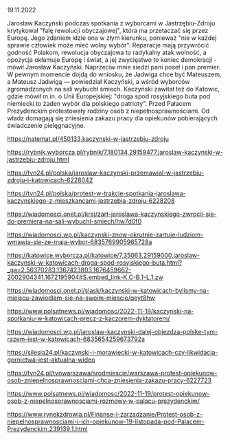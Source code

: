19.11.2022

Jarosław Kaczyński podczas spotkania z wyborcami w Jastrzębiu-Zdroju krytykował "falę rewolucji obyczajowej", która ma przetaczać się przez Europę. Jego zdaniem idzie ona w złym kierunku, ponieważ "nie w każdej sprawie człowiek może mieć wolny wybór". Reparacje mają przywrócić godność Polakom, rewolucja obyczajowa to radykalny atak wolność, a opozycja okłamuje Europę i świat, a jej zwycięstwo to koniec demokracji - mówił Jarosław Kaczyński. Naprzeciw mnie siedzi pani poseł i pan premier. W pewnym momencie dojdą do wniosku, że Jadwiga chce być Mateuszem, a Mateusz Jadwigą — powiedział Kaczyński, a wśród wyborców zgromadzonych na sali wybuchł śmiech. Kaczyński zawitał też do Katowic, gdzie mówił m.in. o Unii Europejskiej: "droga spod rosyjskiego buta pod niemiecki to żaden wybór dla polskiego patrioty". Przed Pałacem Prezydenckim protestowały rodziny osób z niepełnosprawnościami. Od władz domagają się zniesienia zakazu pracy dla opiekunów pobierających świadczenie pielęgnacyjne.

https://natemat.pl/450133,kaczynski-w-jastrzebiu-zdroju

https://rybnik.wyborcza.pl/rybnik/7,180134,29159477,jaroslaw-kaczynski-w-jastrzebiu-zdroju.html

https://tvn24.pl/polska/jaroslaw-kaczynski-przemawial-w-jastrzebiu-zdroju-i-katowicach-6228042

https://tvn24.pl/polska/protest-w-trakcie-spotkania-jaroslawa-kaczynskiego-z-mieszkancami-jastrzebia-zdroju-6228208

https://wiadomosci.onet.pl/kraj/zart-jaroslawa-kaczynskiego-zwrocil-sie-do-premiera-na-sali-wybuchl-smiech/hw7d0f0

https://wiadomosci.wp.pl/kaczynski-znow-okrutnie-zartuje-ludziom-wmawia-sie-ze-maja-wybor-6835769905965728a

https://katowice.wyborcza.pl/katowice/7,35063,29159000,jaroslaw-kaczynski-w-katowicach-droga-spod-rosyjskiego-buta.html?_ga=2.56370283.1367423803.1676459662-2002904341.1672195904#S.embed_link-K.C-B.1-L.1.zw

https://wiadomosci.onet.pl/slask/kaczynski-w-katowicach-bylismy-na-miejscu-zawiodlam-sie-na-swoim-miescie/qeyt8hw

https://www.polsatnews.pl/wiadomosc/2022-11-19/kaczynski-na-spotkaniu-w-katowicach-precz-z-kaczorem-dyktatorem/

https://wiadomosci.wp.pl/jaroslaw-kaczynski-dalej-objezdza-polske-tym-razem-jest-w-katowicach-6835654259673792a

https://silesia24.pl/kaczynski-i-morawiecki-w-katowicach-czy-likwidacja-gornictwa-jest-aktualna-wideo

https://tvn24.pl/tvnwarszawa/srodmiescie/warszawa-protest-opiekunow-osob-zniepelnosprawnosciami-chca-zniesienia-zakazu-pracy-6227723

https://www.polsatnews.pl/wiadomosc/2022-11-19/protest-opiekunow-osob-z-niepelnosprawnosciami-rozmowy-w-palacu-prezydenckim/

https://www.rynekzdrowia.pl/Finanse-i-zarzadzanie/Protest-osob-z-niepelnosprawnosciami-i-ich-opiekunow-19-listopada-pod-Palacem-Prezydenckim,239139,1.html